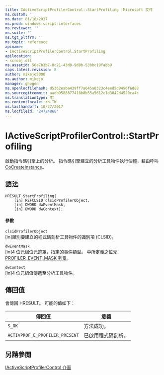 ```yaml
---
title: IActiveScriptProfilerControl::StartProfiling |Microsoft 文件
ms.custom: ''
ms.date: 01/18/2017
ms.prod: windows-script-interfaces
ms.reviewer: ''
ms.suite: ''
ms.tgt_pltfrm: ''
ms.topic: reference
apiname:
- IActiveScriptProfilerControl.StartProfiling
apilocation:
- scrobj.dll
ms.assetid: 56a7b3b7-8c21-43d0-9d8b-53bbc19fabb9
caps.latest.revision: 8
author: mikejo5000
ms.author: mikejo
manager: ghogen
ms.openlocfilehash: d5362eaba439ff7a645a8323c4eed5d9496f6d88
ms.sourcegitcommit: aadb9588877418b8b55a5612c1d3842d4520ca4c
ms.translationtype: MT
ms.contentlocale: zh-TW
ms.lasthandoff: 10/27/2017
ms.locfileid: "24724868"
---
```

# <a name="iactivescriptprofilercontrolstartprofiling"></a>IActiveScriptProfilerControl::StartProfiling
啟動指令碼引擎上的分析。 指令碼引擎建立的分析工具物件執行個體，藉由呼叫[CoCreateInstance](http://msdn.microsoft.com/en-us/7295a55b-12c7-4ed0-a7a4-9ecee16afdec)。  
  
## <a name="syntax"></a>語法  
  
```  
HRESULT StartProfiling(  
    [in] REFCLSID clsidProfilerObject,  
    [in] DWORD dwEventMask,  
    [in] DWORD dwContext);  
```  
  
#### <a name="parameters"></a>參數  
 `clsidProfilerObject`  
 [in]類別要建立的程式碼剖析工具物件的識別項 (CLSID)。  
  
 `dwEventMask`  
 [in]4 位元組位元遮罩，指定的事件類型。 中所定義之位元[PROFILER_EVENT_MASK 列舉](../../winscript/reference/profiler-event-mask-enumeration.md)。  
  
 `dwContext`  
 [in]4 位元組值傳遞至分析工具物件。  
  
## <a name="return-value"></a>傳回值  
 會傳回 HRESULT。 可能的值如下：  
  
|傳回值|意義|  
|------------------|-------------|  
|`S_OK`|方法成功。|  
|`ACTIVPROF_E_PROFILER_PRESENT`|已啟用程式碼剖析。|  
  
## <a name="see-also"></a>另請參閱  
 [IActiveScriptProfilerControl 介面](../../winscript/reference/iactivescriptprofilercontrol-interface.md)